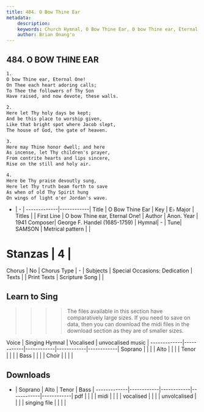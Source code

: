 ```yaml
---
title: 484. O Bow Thine Ear
metadata:
    description: 
    keywords: Church Hymnal, O Bow Thine Ear, O bow Thine ear, Eternal One!, 
    author: Brian Onang'o
---
```



## 484. O BOW THINE EAR

```txt
1.
O bow Thine ear, Eternal One! 
On Thee each heart adoring calls; 
To Thee the followers of Thy Son 
Have raised, and now devote, these walls. 

2.
Here let Thy holy days be kept; 
And be this place to worship given, 
Like that bright spot where Jacob slept, 
The house of God, the gate of heaven. 

3.
Here may Thine honor dwell; and here 
As incense, let Thy children's prayer, 
From contrite hearts and lips sincere, 
Rise on the still and holy air. 

4.
Here be Thy praise devoutly sung, 
Here let Thy truth beam forth to save 
As when of old Thy Spirit hung 
On wings of light o'er Jordan's wave.
```

- |   -  |
-------------|------------|
Title | O Bow Thine Ear |
Key | E♭ Major |
Titles |  |
First Line | O bow Thine ear, Eternal One! |
Author | Anon.
Year | 1941
Composer| George F. Handel (1685-1759) |
Hymnal|  - |
Tune| SAMSON |
Metrical pattern | |
# Stanzas | 4 |
Chorus | No |
Chorus Type | - |
Subjects | Special Occasions: Dedication |
Texts |  |
Print Texts | 
Scripture Song |  |
  
## Learn to Sing

>>>> The files available in this section have comparatively large sizes. If you need to save on data, then you can download the midi files in the download section as they are of smaller sizes.

Voice |  Singing Hymnal | Vocalised | unvocalised music |
-------------|------------|------------|------------|------------|
Soprano | | | |
Alto | | | |
Tenor | | | |
Bass | | | |
Choir | | | |

## Downloads

- |  Soprano | Alto | Tenor | Bass |
-------------|------------|------------|------------|------------|
pdf | | | |
midi | | | |
vocalised | | | |
unvolcalised | | | |
singing file | | | |
  